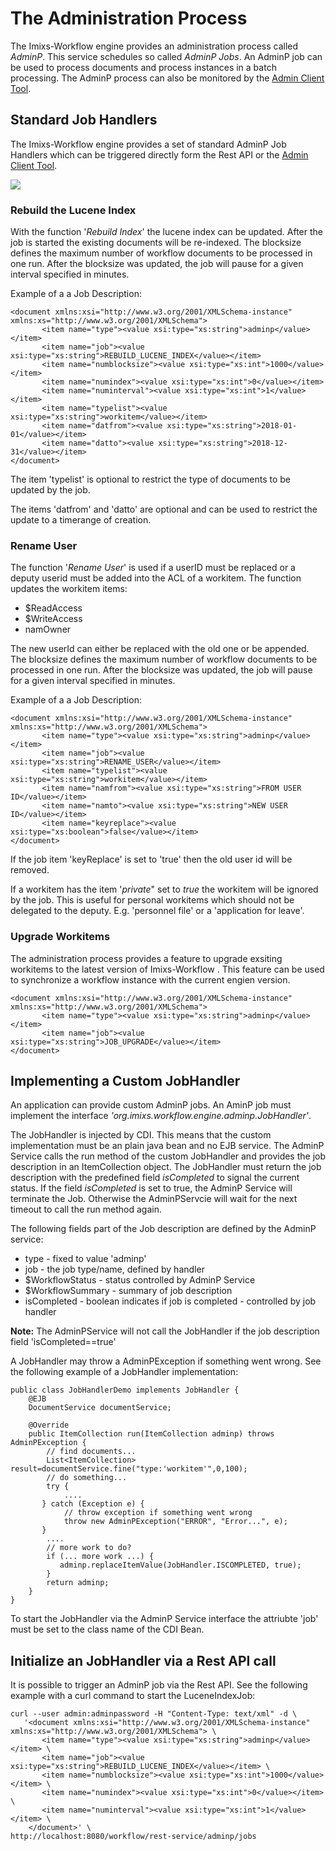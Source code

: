 # The Administration Process
The Imixs-Workflow engine provides an administration process called _AdminP_. This service schedules so called _AdminP Jobs_. An AdminP job can be used to process documents and process instances in a batch processing. 
The AdminP process can also be monitored by the [Admin Client Tool](../administration.html). 


## Standard Job Handlers

The Imixs-Workflow engine provides a set of standard AdminP Job Handlers which can be triggered directly form the Rest API or the [Admin Client Tool](../administration.html).

<img src="../images/imixs-admin-client-04.png" /> 
 

### Rebuild the Lucene Index

With the function '_Rebuild Index_' the lucene index can be updated. After the job is started the existing documents will be re-indexed. The blocksize
defines the maximum number of workflow documents to be processed in one run. After the blocksize was updated, the job will pause for a given interval specified in minutes.  

Example of a a Job Description:

	<document xmlns:xsi="http://www.w3.org/2001/XMLSchema-instance" xmlns:xs="http://www.w3.org/2001/XMLSchema"> 
           <item name="type"><value xsi:type="xs:string">adminp</value></item> 
           <item name="job"><value xsi:type="xs:string">REBUILD_LUCENE_INDEX</value></item> 
           <item name="numblocksize"><value xsi:type="xs:int">1000</value></item> 
           <item name="numindex"><value xsi:type="xs:int">0</value></item> 
           <item name="numinterval"><value xsi:type="xs:int">1</value></item> 
	       <item name="typelist"><value xsi:type="xs:string">workitem</value></item> 
	       <item name="datfrom"><value xsi:type="xs:string">2018-01-01</value></item> 
	       <item name="datto"><value xsi:type="xs:string">2018-12-31</value></item> 
	</document>
	
The item 'typelist' is optional to restrict the type of documents to be updated by the job. 

The items 'datfrom' and 'datto' are optional and can be used to restrict the update to a timerange of creation. 

### Rename User

The function '_Rename User_' is used if a userID must be replaced or a deputy userid must be added into the ACL of a workitem.
The function updates the workitem items:

 * $ReadAccess
 * $WriteAccess
 * namOwner
 
The new userId can either be replaced with the old one or be appended. The blocksize
defines the maximum number of workflow documents to be processed in one run. After the blocksize was updated, the job will pause for a given interval specified in minutes.  

Example of a a Job Description:


	<document xmlns:xsi="http://www.w3.org/2001/XMLSchema-instance" xmlns:xs="http://www.w3.org/2001/XMLSchema">
	       <item name="type"><value xsi:type="xs:string">adminp</value></item> 
	       <item name="job"><value xsi:type="xs:string">RENAME_USER</value></item> 
	       <item name="typelist"><value xsi:type="xs:string">workitem</value></item> 
	       <item name="namfrom"><value xsi:type="xs:string">FROM USER ID</value></item> 
	       <item name="namto"><value xsi:type="xs:string">NEW USER ID</value></item> 
	       <item name="keyreplace"><value xsi:type="xs:boolean">false</value></item> 
	</document>


If the job item 'keyReplace' is set to 'true' then the old user id will be removed.  

If a workitem has the item '_private_" set to _true_ the workitem will be ignored by the job. This is useful for personal workitems which should not be delegated to the deputy. E.g. 'personnel file' or a 'application for leave'.


### Upgrade Workitems

The administration process provides a feature to upgrade exsiting workitems to the latest version of Imixs-Workflow . This feature can be used to synchronize a workflow instance with the current engien version.


	<document xmlns:xsi="http://www.w3.org/2001/XMLSchema-instance" xmlns:xs="http://www.w3.org/2001/XMLSchema">
	       <item name="type"><value xsi:type="xs:string">adminp</value></item> 
	       <item name="job"><value xsi:type="xs:string">JOB_UPGRADE</value></item> 
	</document>

## Implementing a Custom JobHandler

An application can provide custom AdminP jobs. An AminP job must implement the interface _'org.imixs.workflow.engine.adminp.JobHandler'_.

The JobHandler is injected by CDI. This means that the custom implementation must be an plain java bean and no EJB service.
The AdminP Service calls the run method of the custom JobHandler and provides the job description in an ItemCollection object. The JobHandler must return the job description with the predefined field _isCompleted_ to signal the current status. If the field _isCompleted_ is set to true, the AdminP Service will terminate the Job. Otherwise the AdminPServcie will wait for the next timeout to call the run method again. 

The following fields part of the Job description are defined by the AdminP service: 

 * type - fixed to value 'adminp'
 * job - the job type/name, defined by handler
 * $WorkflowStatus - status controlled by AdminP Service
 * $WorkflowSummary - summary of job description 
 * isCompleted - boolean indicates if job is completed - controlled by job handler
 
**Note:** The AdminPService will not call the JobHandler if the job description field 'isCompleted==true'
 
A JobHandler may throw a AdminPException if something went wrong. See the following example of a JobHandler implementation:


	public class JobHandlerDemo implements JobHandler {
		@EJB
		DocumentService documentService;
		
		@Override
		public ItemCollection run(ItemCollection adminp) throws AdminPException {
			// find documents...
			List<ItemCollection> result=documentService.fine("type:'workitem'",0,100);
			// do something...
			try {
			    ....
		   } catch (Exception e) {
		    	// throw exception if something went wrong
			    throw new AdminPException("ERROR", "Error...", e);
		   }
			....
			// more work to do?
			if (... more work ...) {
			   adminp.replaceItemValue(JobHandler.ISCOMPLETED, true);
			}
			return adminp;
		}
	}

To start the JobHandler via the AdminP Service interface the attriubte 'job' must be set to the class name of the CDI Bean. 


## Initialize an JobHandler via a Rest API call

It is  possible to trigger an AdminP job via the Rest API. See the following example with a curl command to start the LuceneIndexJob:

	curl --user admin:adminpassword -H "Content-Type: text/xml" -d \
       '<document xmlns:xsi="http://www.w3.org/2001/XMLSchema-instance" xmlns:xs="http://www.w3.org/2001/XMLSchema"> \
           <item name="type"><value xsi:type="xs:string">adminp</value></item> \
           <item name="job"><value xsi:type="xs:string">REBUILD_LUCENE_INDEX</value></item> \
           <item name="numblocksize"><value xsi:type="xs:int">1000</value></item> \
           <item name="numindex"><value xsi:type="xs:int">0</value></item> \
           <item name="numinterval"><value xsi:type="xs:int">1</value></item> \
        </document>' \
    http://localhost:8080/workflow/rest-service/adminp/jobs

 